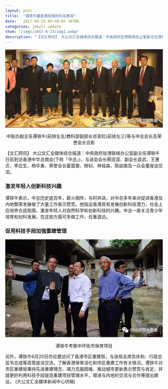 ```yaml
---
layout: post
title:  "谭铁牛冀香港加强创科及教育"
date:   2017-06-23 09:40:02 +0700
categories: jekyll update
thum: "/imgs/2017-6-23/img1.webp"
description: "【文汇网讯】 大公文汇全媒体综合报道：中央政府驻港联络办公室副主任谭铁牛日前到访香港中华总商会(下称「中总」)，与该会会长蔡冠深、副会长袁武、王惠贞、李应生、杨华勇、荣誉会长霍震寰、杨钊、林铭森、陈幼南及一众会董座谈交流。激发年轻人创新科技兴趣谭铁牛表示，中总历史逾百年，薪火相传，与时并进，对中总多年来对促进香港及内地繁荣发展做了大量工作表示赞赏。他指出香港具有发展创新科技潜力，社会上应培养合适氛围，激发年轻人对自然科学和创新科技的兴趣。中总一直关注青少年培育和创科发展，在这些方面可多做工作，任重道远。"
---
```

<center>
<p><img class="alignnone wp-image-126" src="/imgs/2017-6-23/img1.webp" alt="" ></p>
<p>中联办副主任谭铁牛(前排左五)教科部副部长肖家虹(前排左三)等与中总会长及荣誉会长合影</p>
</center>

【文汇网讯】 大公文汇全媒体综合报道：中央政府驻港联络办公室副主任谭铁牛日前到访香港中华总商会(下称「中总」)，与该会会长蔡冠深、副会长袁武、王惠贞、李应生、杨华勇、荣誉会长霍震寰、杨钊、林铭森、陈幼南及一众会董座谈交流。
### 激发年轻人创新科技兴趣
谭铁牛表示，中总历史逾百年，薪火相传，与时并进，对中总多年来对促进香港及内地繁荣发展做了大量工作表示赞赏。他指出香港具有发展创新科技潜力，社会上应培养合适氛围，激发年轻人对自然科学和创新科技的兴趣。中总一直关注青少年培育和创科发展，在这些方面可多做工作，任重道远。
### 促用科技手段加強重建管理
<center>
<p><img class="alignnone wp-image-126" src="/imgs/2017-6-23/img2.webp" alt="" ></p>
<p>谭铁牛考察中环街市保育项目</p>
</center>
另外，谭铁牛6月20日亦应邀访问了香港市区重建局，与该局主席苏庆和、行政总监韦志成等高管座谈交流，了解香港保育活化和市区重建工作有关情况。谭铁牛对市区重建局秉持先进重建理念、竭力克服困难、推动城市更新表示赞赏与肯定，并就更好利用科技手段提高重建项目管理水平，增进与内地的交流与合作等提出建议。
(大公文汇全媒体新闻中心供稿)